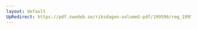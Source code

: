 ```yaml
---
layout: default
UpRedirect: https://pdf.swedeb.se/riksdagen-volumeG-pdf/199596/reg_199596/reg_199596_0176.pdf
---
```

